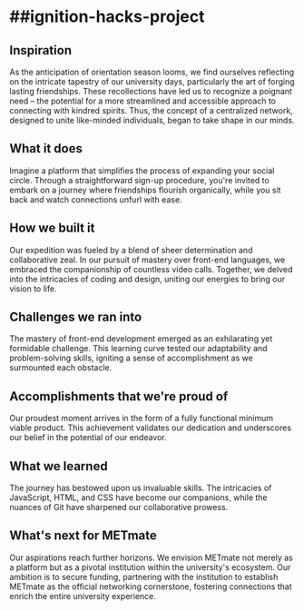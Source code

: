 # ##ignition-hacks-project


## Inspiration

As the anticipation of orientation season looms, we find ourselves reflecting on the intricate tapestry of our university days, particularly the art of forging lasting friendships. These recollections have led us to recognize a poignant need – the potential for a more streamlined and accessible approach to connecting with kindred spirits. Thus, the concept of a centralized network, designed to unite like-minded individuals, began to take shape in our minds.

## What it does

Imagine a platform that simplifies the process of expanding your social circle. Through a straightforward sign-up procedure, you're invited to embark on a journey where friendships flourish organically, while you sit back and watch connections unfurl with ease.

## How we built it

Our expedition was fueled by a blend of sheer determination and collaborative zeal. In our pursuit of mastery over front-end languages, we embraced the companionship of countless video calls. Together, we delved into the intricacies of coding and design, uniting our energies to bring our vision to life.

## Challenges we ran into

The mastery of front-end development emerged as an exhilarating yet formidable challenge. This learning curve tested our adaptability and problem-solving skills, igniting a sense of accomplishment as we surmounted each obstacle.

## Accomplishments that we're proud of

Our proudest moment arrives in the form of a fully functional minimum viable product. This achievement validates our dedication and underscores our belief in the potential of our endeavor.

## What we learned

The journey has bestowed upon us invaluable skills. The intricacies of JavaScript, HTML, and CSS have become our companions, while the nuances of Git have sharpened our collaborative prowess.

## What's next for METmate

Our aspirations reach further horizons. We envision METmate not merely as a platform but as a pivotal institution within the university's ecosystem. Our ambition is to secure funding, partnering with the institution to establish METmate as the official networking cornerstone, fostering connections that enrich the entire university experience.

